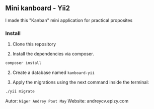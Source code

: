 ## Mini kanboard - Yii2

I made this "Kanban" mini application for practical proposites


### Install
1. Clone this repository

2. Install the dependencies via composer.
```bash
composer install
```

2. Create a database named `kanboard-yii`

3. Apply the migrations using the next command inside the terminal:
```bash
./yii migrate
```

Autor: `Niger Andrey Poot May`
Website: andreycv.epizy.com